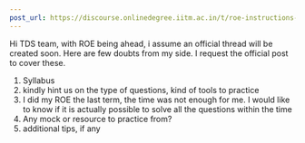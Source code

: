 ```yaml
---
post_url: https://discourse.onlinedegree.iitm.ac.in/t/roe-instructions-request/168142/1
---
```

Hi TDS team, with ROE being ahead, i assume an official thread will be created soon. Here are few doubts from my side. I request the official post to cover these.

1. Syllabus
2. kindly hint us on the type of questions, kind of tools to practice
3. I did my ROE the last term, the time was not enough for me. I would like to know if it is actually possible to solve all the questions within the time
4. Any mock or resource to practice from?
5. additional tips, if any